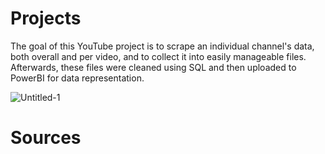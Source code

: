 # Projects
The goal of this YouTube project is to scrape an individual channel's data, both overall and per video, and to collect it into easily manageable files. Afterwards, these files were cleaned using SQL and then uploaded to PowerBI for data representation. 

![Untitled-1](https://user-images.githubusercontent.com/115908053/216886521-84ace8e0-12d0-468e-9086-642662d4a692.jpg)




# Sources

